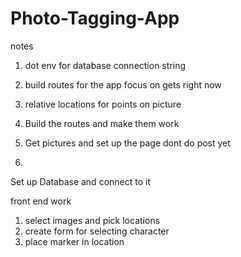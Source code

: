 # Photo-Tagging-App

notes
1. dot env for database connection string
2. build routes for the app
    focus on gets right now
3. relative locations for points on picture





1. Build the routes and make them work
2. Get pictures and set up the page dont do post yet
3. 
 Set up Database and connect to it




front end work
1. select images and pick locations
2. create form for selecting character
3. place marker in location 
